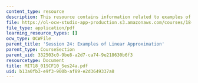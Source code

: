 ```yaml
---
content_type: resource
description: This resource contains information related to examples of linear approximation.
file: https://ol-ocw-studio-app-production.s3.amazonaws.com/courses/18-01sc-single-variable-calculus-fall-2010/b13a0fb3e9f3900baf89e2d3649337a8_MIT18_01SCF10_Ses24a.pdf
file_type: application/pdf
learning_resource_types: []
ocw_type: OCWFile
parent_title: 'Session 24: Examples of Linear Approximation'
parent_type: CourseSection
parent_uid: 332503c0-9be8-a2d7-ca74-9e218630b6f3
resourcetype: Document
title: MIT18_01SCF10_Ses24a.pdf
uid: b13a0fb3-e9f3-900b-af89-e2d3649337a8
---
```

